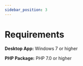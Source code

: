 ```yaml
---
sidebar_position: 3
---
```


# Requirements

**Desktop App:** Windows 7 or higher

**PHP Package:** PHP 7.0 or higher